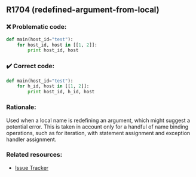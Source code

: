 ## R1704 (redefined-argument-from-local)

### :x: Problematic code:

```python
def main(host_id="test"):
    for host_id, host in [[1, 2]]:
        print host_id, host
```

### :heavy_check_mark: Correct code:

```python
def main(host_id="test"):
    for h_id, host in [[1, 2]]:
        print host_id, h_id, host
```

### Rationale:

Used when a local name is redefining an argument, which might suggest a
potential error. This is taken in account only for a handful of name binding
operations, such as for iteration, with statement assignment and exception
handler assignment.

### Related resources:

- [Issue Tracker](https://github.com/PyCQA/pylint/issues?q=is%3Aissue+%22redefined-argument-from-local%22+OR+%22R1704%22)
